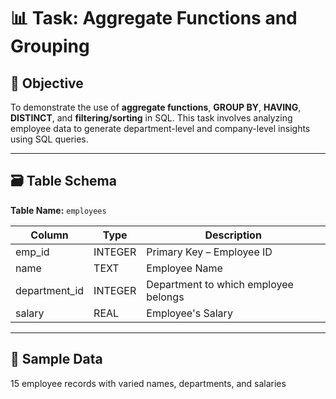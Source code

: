 # 📊 Task: Aggregate Functions and Grouping

## 📌 Objective
To demonstrate the use of **aggregate functions**, **GROUP BY**, **HAVING**, **DISTINCT**, and **filtering/sorting** in SQL. This task involves analyzing employee data to generate department-level and company-level insights using SQL queries.

---

## 🗃️ Table Schema

**Table Name:** `employees`

| Column         | Type     | Description                        |
|----------------|----------|------------------------------------|
| emp_id         | INTEGER  | Primary Key – Employee ID          |
| name           | TEXT     | Employee Name                      |
| department_id  | INTEGER  | Department to which employee belongs |
| salary         | REAL     | Employee's Salary                  |

---

## 🧪 Sample Data

15 employee records with varied names, departments, and salaries
